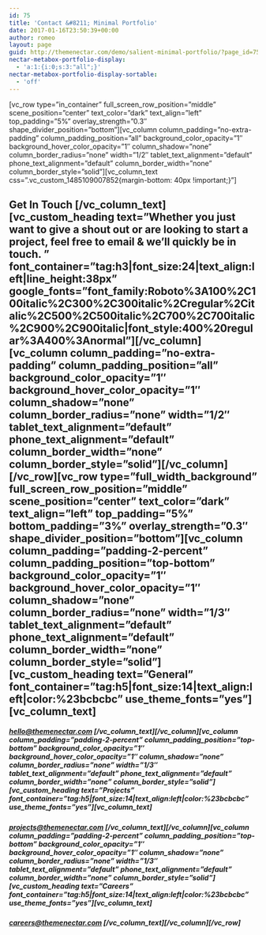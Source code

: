 ```yaml
---
id: 75
title: 'Contact &#8211; Minimal Portfolio'
date: 2017-01-16T23:50:39+00:00
author: romeo
layout: page
guid: http://themenectar.com/demo/salient-minimal-portfolio/?page_id=75
nectar-metabox-portfolio-display:
  - 'a:1:{i:0;s:3:"all";}'
nectar-metabox-portfolio-display-sortable:
  - 'off'
---
```

\[vc\_row type=&#8221;in\_container&#8221; full\_screen\_row\_position=&#8221;middle&#8221; scene\_position=&#8221;center&#8221; text\_color=&#8221;dark&#8221; text\_align=&#8221;left&#8221; top\_padding=&#8221;5%&#8221; overlay\_strength=&#8221;0.3&#8243; shape\_divider\_position=&#8221;bottom&#8221;\]\[vc\_column column\_padding=&#8221;no-extra-padding&#8221; column\_padding\_position=&#8221;all&#8221; background\_color\_opacity=&#8221;1&#8243; background\_hover\_color\_opacity=&#8221;1&#8243; column\_shadow=&#8221;none&#8221; column\_border\_radius=&#8221;none&#8221; width=&#8221;1/2&#8243; tablet\_text\_alignment=&#8221;default&#8221; phone\_text\_alignment=&#8221;default&#8221; column\_border\_width=&#8221;none&#8221; column\_border\_style=&#8221;solid&#8221;\][vc\_column\_text css=&#8221;.vc\_custom\_1485109007852{margin-bottom: 40px !important;}&#8221;] 

## Get In Touch \[/vc\_column\_text\]\[vc\_custom\_heading text=&#8221;Whether you just want to give a shout out or are looking to start a project, feel free to email & we&#8217;ll quickly be in touch. &#8221; font\_container=&#8221;tag:h3|font\_size:24|text\_align:left|line\_height:38px&#8221; google\_fonts=&#8221;font\_family:Roboto%3A100%2C100italic%2C300%2C300italic%2Cregular%2Citalic%2C500%2C500italic%2C700%2C700italic%2C900%2C900italic|font\_style:400%20regular%3A400%3Anormal&#8221;\]\[/vc\_column\]\[vc\_column column\_padding=&#8221;no-extra-padding&#8221; column\_padding\_position=&#8221;all&#8221; background\_color\_opacity=&#8221;1&#8243; background\_hover\_color\_opacity=&#8221;1&#8243; column\_shadow=&#8221;none&#8221; column\_border\_radius=&#8221;none&#8221; width=&#8221;1/2&#8243; tablet\_text\_alignment=&#8221;default&#8221; phone\_text\_alignment=&#8221;default&#8221; column\_border\_width=&#8221;none&#8221; column\_border\_style=&#8221;solid&#8221;\]\[/vc\_column\]\[/vc\_row\]\[vc\_row type=&#8221;full\_width\_background&#8221; full\_screen\_row\_position=&#8221;middle&#8221; scene\_position=&#8221;center&#8221; text\_color=&#8221;dark&#8221; text\_align=&#8221;left&#8221; top\_padding=&#8221;5%&#8221; bottom\_padding=&#8221;3%&#8221; overlay\_strength=&#8221;0.3&#8243; shape\_divider\_position=&#8221;bottom&#8221;\]\[vc\_column column\_padding=&#8221;padding-2-percent&#8221; column\_padding\_position=&#8221;top-bottom&#8221; background\_color\_opacity=&#8221;1&#8243; background\_hover\_color\_opacity=&#8221;1&#8243; column\_shadow=&#8221;none&#8221; column\_border\_radius=&#8221;none&#8221; width=&#8221;1/3&#8243; tablet\_text\_alignment=&#8221;default&#8221; phone\_text\_alignment=&#8221;default&#8221; column\_border\_width=&#8221;none&#8221; column\_border\_style=&#8221;solid&#8221;\]\[vc\_custom\_heading text=&#8221;General&#8221; font\_container=&#8221;tag:h5|font\_size:14|text\_align:left|color:%23bcbcbc&#8221; use\_theme\_fonts=&#8221;yes&#8221;\]\[vc\_column_text\] 

##### <hello@themenectar.com> \[/vc\_column\_text\]\[/vc\_column\]\[vc\_column column\_padding=&#8221;padding-2-percent&#8221; column\_padding\_position=&#8221;top-bottom&#8221; background\_color\_opacity=&#8221;1&#8243; background\_hover\_color\_opacity=&#8221;1&#8243; column\_shadow=&#8221;none&#8221; column\_border\_radius=&#8221;none&#8221; width=&#8221;1/3&#8243; tablet\_text\_alignment=&#8221;default&#8221; phone\_text\_alignment=&#8221;default&#8221; column\_border\_width=&#8221;none&#8221; column\_border\_style=&#8221;solid&#8221;\]\[vc\_custom\_heading text=&#8221;Projects&#8221; font\_container=&#8221;tag:h5|font\_size:14|text\_align:left|color:%23bcbcbc&#8221; use\_theme\_fonts=&#8221;yes&#8221;\][vc\_column\_text] 

##### [projects@themenectar.com](mailto:hello@themenectar.com) \[/vc\_column\_text\]\[/vc\_column\]\[vc\_column column\_padding=&#8221;padding-2-percent&#8221; column\_padding\_position=&#8221;top-bottom&#8221; background\_color\_opacity=&#8221;1&#8243; background\_hover\_color\_opacity=&#8221;1&#8243; column\_shadow=&#8221;none&#8221; column\_border\_radius=&#8221;none&#8221; width=&#8221;1/3&#8243; tablet\_text\_alignment=&#8221;default&#8221; phone\_text\_alignment=&#8221;default&#8221; column\_border\_width=&#8221;none&#8221; column\_border\_style=&#8221;solid&#8221;\]\[vc\_custom\_heading text=&#8221;Careers&#8221; font\_container=&#8221;tag:h5|font\_size:14|text\_align:left|color:%23bcbcbc&#8221; use\_theme\_fonts=&#8221;yes&#8221;\][vc\_column\_text] 

##### [careers@themenectar.com](mailto:hello@themenectar.com) \[/vc\_column\_text\]\[/vc\_column\][/vc\_row]